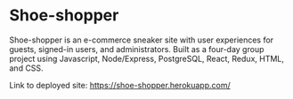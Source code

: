# Shoe-shopper

Shoe-shopper is an e-commerce sneaker site with user experiences for guests, signed-in users, and administrators. 
Built as a four-day group project using Javascript, Node/Express, PostgreSQL, React, Redux, HTML, and CSS.

Link to deployed site: https://shoe-shopper.herokuapp.com/
